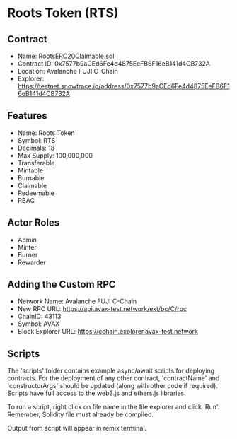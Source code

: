 # Roots Token (RTS)

## Contract
- Name: RootsERC20Claimable.sol
- Contract ID: 0x7577b9aCEd6Fe4d4875EeFB6F16eB141d4CB732A
- Location: Avalanche FUJI C-Chain
- Explorer: https://testnet.snowtrace.io/address/0x7577b9aCEd6Fe4d4875EeFB6F16eB141d4CB732A

## Features
- Name: Roots Token
- Symbol: RTS
- Decimals: 18
- Max Supply: 100,000,000
- Transferable
- Mintable
- Burnable
- Claimable
- Redeemable
- RBAC

## Actor Roles
- Admin
- Minter
- Burner
- Rewarder


## Adding the Custom RPC
- Network Name: Avalanche FUJI C-Chain
- New RPC URL: https://api.avax-test.network/ext/bc/C/rpc
- ChainID: 43113
- Symbol: AVAX
- Block Explorer URL: https://cchain.explorer.avax-test.network


## Scripts
The 'scripts' folder contains example async/await scripts for deploying contracts.
For the deployment of any other contract, 'contractName' and 'constructorArgs' should be updated (along with other code if required). 
Scripts have full access to the web3.js and ethers.js libraries.

To run a script, right click on file name in the file explorer and click 'Run'. Remember, Solidity file must already be compiled.

Output from script will appear in remix terminal.
